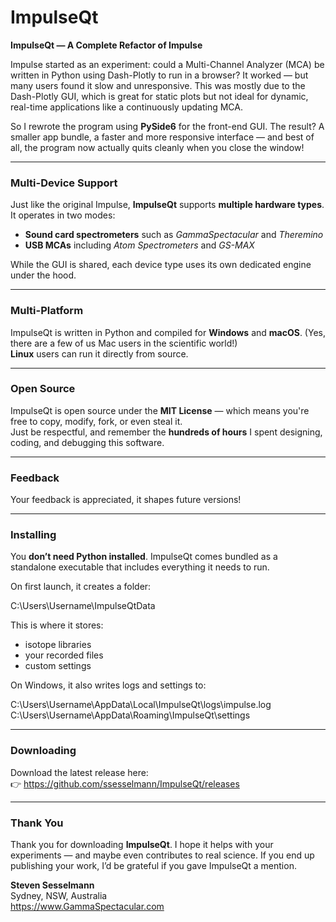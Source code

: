 # ImpulseQt

**ImpulseQt — A Complete Refactor of Impulse**

Impulse started as an experiment: could a Multi-Channel Analyzer (MCA) be written in Python using Dash-Plotly to run in a browser? It worked — but many users found it slow and unresponsive. This was mostly due to the Dash-Plotly GUI, which is great for static plots but not ideal for dynamic, real-time applications like a continuously updating MCA.

So I rewrote the program using **PySide6** for the front-end GUI. The result? A smaller app bundle, a faster and more responsive interface — and best of all, the program now actually quits cleanly when you close the window!

---

### **Multi-Device Support**

Just like the original Impulse, **ImpulseQt** supports **multiple hardware types**. It operates in two modes:
- **Sound card spectrometers** such as *GammaSpectacular* and *Theremino*
- **USB MCAs** including *Atom Spectrometers* and *GS-MAX*

While the GUI is shared, each device type uses its own dedicated engine under the hood.

---

### **Multi-Platform**

ImpulseQt is written in Python and compiled for **Windows** and **macOS**. (Yes, there are a few of us Mac users in the scientific world!)  
**Linux** users can run it directly from source.

---

### **Open Source**

ImpulseQt is open source under the **MIT License** — which means you're free to copy, modify, fork, or even steal it.  
Just be respectful, and remember the **hundreds of hours** I spent designing, coding, and debugging this software.

---

### **Feedback**

Your feedback is appreciated, it shapes future versions!

---

### **Installing**

You **don’t need Python installed**. ImpulseQt comes bundled as a standalone executable that includes everything it needs to run.

On first launch, it creates a folder:

C:\Users\Username\ImpulseQtData

This is where it stores:
- isotope libraries
- your recorded files
- custom settings

On Windows, it also writes logs and settings to:

C:\Users\Username\AppData\Local\ImpulseQt\logs\impulse.log
C:\Users\Username\AppData\Roaming\ImpulseQt\settings

---

### **Downloading**

Download the latest release here:  
👉 https://github.com/ssesselmann/ImpulseQt/releases

---

### **Thank You**

Thank you for downloading **ImpulseQt**. I hope it helps with your experiments — and maybe even contributes to real science. If you end up publishing your work, I’d be grateful if you gave ImpulseQt a mention.

**Steven Sesselmann**  
Sydney, NSW, Australia  
https://www.GammaSpectacular.com




